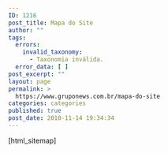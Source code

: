 ```yaml
---
ID: 1216
post_title: Mapa do Site
author: ""
tags:
  errors:
    invalid_taxonomy:
      - Taxonomia inválida.
  error_data: [ ]
post_excerpt: ""
layout: page
permalink: >
  https://www.gruponews.com.br/mapa-do-site
categories: categories
published: true
post_date: 2010-11-14 19:34:34
---
```

[html_sitemap]

<!-- ddsitemapgen -->